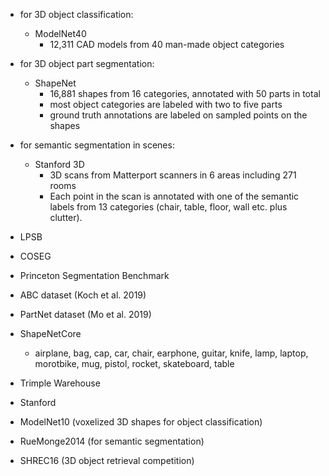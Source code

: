 - for 3D object classification:
    - ModelNet40
        - 12,311 CAD models from 40 man-made object categories
- for 3D object part segmentation:
    - ShapeNet
        - 16,881 shapes from 16 categories, annotated with 50 parts in total
        - most object categories are labeled with two to five parts
        - ground truth annotations are labeled on sampled points on the shapes
- for semantic segmentation in scenes:
    - Stanford 3D 
        - 3D scans from Matterport scanners in 6 areas including 271 rooms
        - Each point in the scan is annotated with one of the semantic labels from 13 categories (chair, table, floor, wall etc. plus clutter).


- LPSB
- COSEG
- Princeton Segmentation Benchmark
- ABC dataset (Koch et al. 2019)
- PartNet dataset (Mo et al. 2019)
- ShapeNetCore 
    - airplane, bag, cap, car, chair, earphone, guitar, knife, lamp, laptop, morotbike, mug, pistol, rocket, skateboard, table
- Trimple Warehouse
- Stanford 
- ModelNet10 (voxelized 3D shapes for object classification)
- RueMonge2014 (for semantic segmentation)


- SHREC16 (3D object retrieval competition)